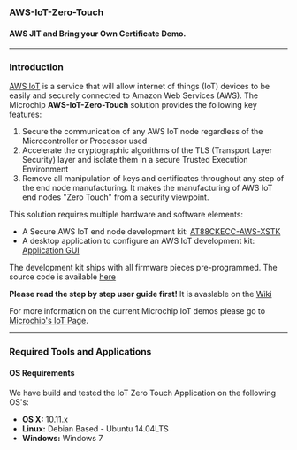 ### AWS-IoT-Zero-Touch
#### AWS JIT and Bring your Own Certificate Demo.

---

### Introduction
[AWS IoT](http://aws.amazon.com/iot/) is a service that will allow internet of things (IoT) devices to be easily and securely connected to Amazon Web Services (AWS).  The Microchip __AWS-IoT-Zero-Touch__ solution provides the following key features:

1. Secure the communication of any AWS IoT node regardless of the Microcontroller or Processor used
2. Accelerate the cryptographic algorithms of the TLS (Transport Layer Security) layer and isolate them in a secure Trusted Execution Environment
3. Remove all manipulation of keys and certificates throughout any step of the end node manufacturing. It makes the manufacturing of AWS IoT end nodes "Zero Touch" from a security viewpoint.

This solution requires multiple hardware and software elements:

- A Secure AWS IoT end node development kit: [AT88CKECC-AWS-XSTK](http://www.atmel.com/tools/AT88CKECC-AWS-XSTK.aspx)
- A desktop application to configure an AWS IoT development kit: [Application GUI](https://github.com/MicrochipTech/AWS-Secure-Insight/tree/master/sw)

The development kit ships with all firmware pieces pre-programmed. The source code is available [here](https://github.com/MicrochipTech/AWS-Secure-Insight/tree/master/sw)

<b>Please read the step by step user guide first!</b>
It is avaslable on the [Wiki](https://github.com/MicrochipTech/AWS-IoT-Zero-Touch/wiki)


For more information on the current Microchip IoT demos please go to [Microchip's IoT Page](http://www.microchip.com/iot).

---

### Required Tools and Applications
#### OS Requirements
We have build and tested the IoT Zero Touch Application on the following OS's:
- __OS X:__ 10.11.x
- __Linux:__ Debian Based - Ubuntu 14.04LTS
- __Windows:__ Windows 7


